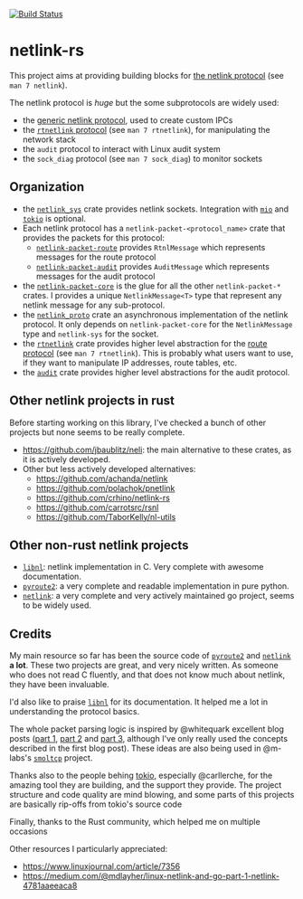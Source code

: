 [![Build Status](https://travis-ci.org/little-dude/netlink.svg?branch=master)](https://travis-ci.org/little-dude/netlink)

# netlink-rs

This project aims at providing building blocks for [the netlink
protocol](https://en.wikipedia.org/wiki/Netlink) (see `man 7 netlink`).

The netlink protocol is _huge_ but the some subprotocols are widely
used:

- the [generic netlink protocol](https://lwn.net/Articles/208755/), used to create custom IPCs
- the [`rtnetlink` protocol](https://www.infradead.org/~tgr/libnl/doc/route.html) (see `man 7 rtnetlink`), for manipulating the network stack
- the `audit` protocol to interact with Linux audit system
- the `sock_diag` protocol (see `man 7 sock_diag`) to monitor sockets

## Organization

- the [`netlink_sys`](./netlink-sys) crate provides netlink sockets.  Integration with
  [`mio`](https://github.com/carllerche/mio) and [`tokio`](https://github.com/tokio-rs/) is
  optional.
- Each netlink protocol has a `netlink-packet-<protocol_name>` crate that provides the packets for
  this protocol:
    - [`netlink-packet-route`](./netlink-packet-route) provides `RtnlMessage` which represents
      messages for the route protocol
    - [`netlink-packet-audit`](./netlink-packet-audit) provides `AuditMessage` which represents
      messages for the audit protocol
- the [`netlink-packet-core`](./netlink-packet-core) is the glue for all the other
  `netlink-packet-*` crates. I provides a unique `NetlinkMessage<T>` type that represent any netlink
  message for any sub-protocol.
- the [`netlink_proto`](./netlink-proto) crate an asynchronous implementation of the netlink
  protocol. It only depends on `netlink-packet-core` for the `NetlinkMessage` type and `netlink-sys`
  for the socket.
- the [`rtnetlink`](./rtnetlink) crate provides higher level abstraction for the [route
  protocol](https://www.infradead.org/~tgr/libnl/doc/route.html) (see `man 7 rtnetlink`). This is
  probably what users want to use, if they want to manipulate IP addresses, route tables, etc.
- the [`audit`](./audit) crate provides higher level abstractions for the audit protocol.

## Other netlink projects in rust

Before starting working on this library, I've checked a bunch of other projects
but none seems to be really complete.

- https://github.com/jbaublitz/neli: the main alternative to these crates, as it is actively
  developed.
- Other but less actively developed alternatives:
  - https://github.com/achanda/netlink
  - https://github.com/polachok/pnetlink
  - https://github.com/crhino/netlink-rs
  - https://github.com/carrotsrc/rsnl
  - https://github.com/TaborKelly/nl-utils

## Other non-rust netlink projects

- [`libnl`](https://www.infradead.org/~tgr/libnl/): netlink implementation in
  C. Very complete with awesome documentation.
- [`pyroute2`](https://github.com/svinota/pyroute2/tree/master/pyroute2/netlink): a very complete and readable implementation in pure python.
- [`netlink`](https://github.com/vishvananda/netlink): a very complete and very actively maintained go project, seems to be widely used.

## Credits

My main resource so far has been the source code of
[`pyroute2`](https://github.com/svinota/pyroute2/tree/master/pyroute2/netlink)
and [`netlink`](https://github.com/vishvananda/netlink) **a lot**. These two
projects are great, and very nicely written. As someone who does not read C
fluently, and that does not know much about netlink, they have been invaluable.

I'd also like to praise [`libnl`](https://www.infradead.org/~tgr/libnl/) for
its documentation. It helped me a lot in understanding the protocol basics.

The whole packet parsing logic is inspired by @whitequark excellent blog posts
([part 1](https://lab.whitequark.org/notes/2016-12-13/abstracting-over-mutability-in-rust/),
[part 2](https://lab.whitequark.org/notes/2016-12-17/owning-collections-in-heap-less-rust/)
and [part 3](https://lab.whitequark.org/notes/2017-01-16/abstracting-over-mutability-in-rust-macros/),
although I've only really used the concepts described in the first blog post).
These ideas are also being used in @m-labs's
[`smoltcp`](https://github.com/m-labs/smoltcp) project.

Thanks also to the people behing [tokio](tokio.rs), especially
@carllerche, for the amazing tool they are building, and the support
they provide. The project structure and code quality are mind blowing,
and some parts of this projects are basically rip-offs from tokio's
source code

Finally, thanks to the Rust community, which helped me on multiple occasions

Other resources I particularly appreciated:

- https://www.linuxjournal.com/article/7356
- https://medium.com/@mdlayher/linux-netlink-and-go-part-1-netlink-4781aaeeaca8
